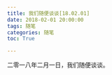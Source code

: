 ```yaml
---
title: 我们随便谈谈[18.02.01]
date: 2018-02-01 20:00:00
tags: 随笔
categories: 随笔
toc: True

---
```

二零一八年二月一日，我们随便谈谈。

<!--more-->